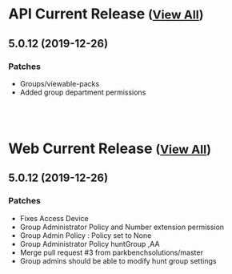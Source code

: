 
# API Current Release <small>([View All](/API.md))</small>
## 5.0.12 (2019-12-26)
### Patches 

- Groups/viewable-packs
- Added group department permissions

<br><br>
# Web Current Release <small>([View All](/Web.md))</small>
## 5.0.12 (2019-12-26)
### Patches 

- Fixes Access Device
- Group Administrator Policy and Number extension permission
- Group Admin Policy : Policy set to None
- Group Administrator Policy huntGroup ,AA
- Merge pull request #3 from parkbenchsolutions/master
- Group admins should be able to modify hunt group settings

  